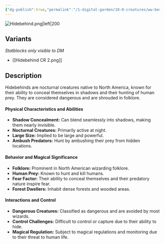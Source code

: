 ```yaml
---
{"dg-publish":true,"permalink":"/1-digital-garden/10-0-creatures/ww-bestiary/hidebehind/","tags":["#creature","beast"]}
---
```


![Hidebehind.png|left|200](/img/user/1%20DIGITAL%20GARDEN/10.0%20CREATURES/(Attachments)/WW%20Bestiary/Hidebehind.png)
## Variants
*Statblocks only visible to DM*
- [[Hidebehind CR 2.png]]

## Description

Hidebehinds are nocturnal creatures native to North America, known for their ability to conceal themselves in shadows and their hunting of human prey. They are considered dangerous and are shrouded in folklore.

#### Physical Characteristics and Abilities

* **Shadow Concealment:** Can blend seamlessly into shadows, making them nearly invisible.
* **Nocturnal Creatures:** Primarily active at night.
* **Large Size:** Implied to be large and powerful.
* **Ambush Predators:** Hunt by ambushing their prey from hidden locations.

#### Behavior and Magical Significance

* **Folklore:** Prominent in North American wizarding folklore.
* **Human Prey:** Known to hunt and kill humans.
* **Fear Factor:** Their ability to conceal themselves and their predatory nature inspire fear.
* **Forest Dwellers:** Inhabit dense forests and wooded areas.

#### Interactions and Control

* **Dangerous Creatures:** Classified as dangerous and are avoided by most wizards.
* **Control Challenges:** Difficult to control or capture due to their ability to hide.
* **Magical Regulation:** Subject to magical regulations and monitoring due to their threat to human life.